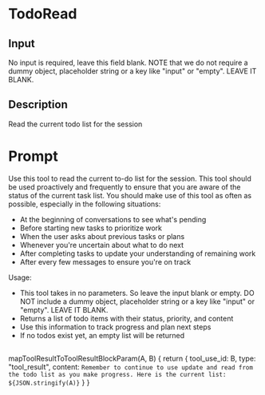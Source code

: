 # TodoRead

## Input

No input is required, leave this field blank. NOTE that we do not require a dummy object, placeholder string or a key like "input" or "empty". LEAVE IT BLANK.

## Description

Read the current todo list for the session



# Prompt

Use this tool to read the current to-do list for the session. This tool should be used proactively and frequently to ensure that you are aware of
the status of the current task list. You should make use of this tool as often as possible, especially in the following situations:

- At the beginning of conversations to see what's pending
- Before starting new tasks to prioritize work
- When the user asks about previous tasks or plans
- Whenever you're uncertain about what to do next
- After completing tasks to update your understanding of remaining work
- After every few messages to ensure you're on track

Usage:
- This tool takes in no parameters. So leave the input blank or empty. DO NOT include a dummy object, placeholder string or a key like "input" or "empty". LEAVE IT BLANK.
- Returns a list of todo items with their status, priority, and content
- Use this information to track progress and plan next steps
- If no todos exist yet, an empty list will be returned


## 

mapToolResultToToolResultBlockParam(A, B) {
    return {
        tool_use_id: B,
        type: "tool_result",
        content: `Remember to continue to use update and read from the todo list as you make progress. Here is the current list: ${JSON.stringify(A)}`
    }
}